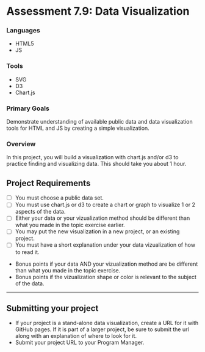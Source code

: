 # Assessment 7.9: Data Visualization

### Languages
- HTML5
- JS

### Tools
- SVG
- D3
- Chart.js

### Primary Goals
Demonstrate understanding of available public data and data visualization tools for HTML and JS by creating a simple visualization.

### Overview
In this project, you will build a visualization with chart.js and/or d3 to practice finding and visualizing data. This should take you about 1 hour.

## Project Requirements
- [ ] You must choose a public data set.
- [ ] You must use chart.js or d3 to create a chart or graph to visualize 1 or 2 aspects of the data.
- [ ] Either your data or your vizualization method should be different than what you made in the topic exercise earlier.
- [ ] You may put the new visualization in a new project, or an existing project.
- [ ] You must have a short explanation under your data vizualization of how to read it. 
- Bonus points if your data AND your vizualization method are be different than what you made in the topic exercise.
- Bonus points if the vizualization shape or color is relevant to the subject of the data.

-----

## Submitting your project
- If your project is a stand-alone data visualization, create a URL for it with GitHub pages.  If it is part of a larger project, be sure to submit the url along with an explanation of where to look for it.
- Submit your project URL to your Program Manager.

